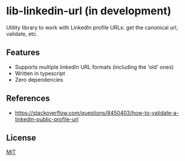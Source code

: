 # lib-linkedin-url (in development)

Utility library to work with LinkedIn profile URLs: get the canonical url, validate, etc.

## Features

- Supports multiple linkedIn URL formats (including the 'old' ones)
- Written in typescript
- Zero dependencies

## References

- https://stackoverflow.com/questions/8450403/how-to-validate-a-linkedin-public-profile-url

## License

[MIT](LICENSE)
